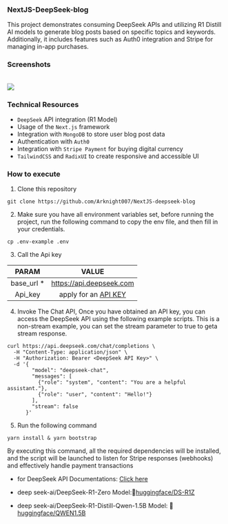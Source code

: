 ### NextJS-DeepSeek-blog
This project demonstrates consuming DeepSeek APIs and utilizing R1 Distill AI models to generate blog posts based on specific topics and keywords. Additionally, it includes features such as Auth0 integration and Stripe for managing in-app purchases.

### Screenshots

<br/>
  <img src="docs/images/mobile_screenshot.png"/>
<br/>

### Technical Resources

- `DeepSeek` API integration (R1 Model)
- Usage of the `Next.js` framework
- Integration with `MongoDB` to store user blog post data
- Authentication with `Auth0`
- Integration with `Stripe Payment` for buying digital currency
- `TailwindCSS` and `RadixUI` to create responsive and accessible UI

### How to execute

1. Clone this repository

```shell
git clone https://github.com/Arknight007/NextJS-deepseek-blog
```

2. Make sure you have all environment variables set, before running the project, run the following command to copy the env file, and then fill in your credentials.

```shell
cp .env-example .env
```

3. Call the Api key
<div align="left">

| **PARAM** | **VALUE** |
| :------------: | :------------: |
| base_url * | https://api.deepseek.com |
| Api_key | apply for an [API KEY](https://platform.deepseek.com/api_keys) | 

</div>

4. Invoke The Chat API, Once you have obtained an API key, you can access the DeepSeek API using the following example scripts. This is a non-stream example, you can set the stream parameter to true to geta  stream response.
```curl
curl https://api.deepseek.com/chat/completions \
  -H "Content-Type: application/json" \
  -H "Authorization: Bearer <DeepSeek API Key>" \
  -d '{
        "model": "deepseek-chat",
        "messages": [
          {"role": "system", "content": "You are a helpful assistant."},
          {"role": "user", "content": "Hello!"}
        ],
        "stream": false
      }'
```

5. Run the following command

```shell
yarn install & yarn bootstrap
```

By executing this command, all the required dependencies will be installed, and the script will be launched to listen for Stripe responses (webhooks) and effectively handle payment transactions

- for DeepSeek API Documentations: [Click here](https://api-docs.deepseek.com/)

- deep seek-ai/DeepSeek-R1-Zero Model:🤗[huggingface/DS-R1Z](https://huggingface.co/deepseek-ai/DeepSeek-R1-Zero)

- deep seek-ai/DeepSeek-R1-Distill-Qwen-1.5B Model: 🤗[huggingface/QWEN1.5B](https://huggingface.co/deepseek-ai/DeepSeek-R1-Distill-Qwen-1.5B)
###
